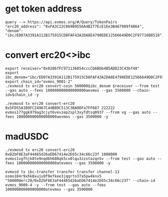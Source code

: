 # get token address 
    query --> https://api.evmos.org/#/Query/TokenPairs
    "erc20_address": "0xFA3C22C069B9556A4B2f7EcE1Ee3B467909f4864",
    "denom": "ibc/ED07A3391A112B175915CD8FAF43A2DA8E4790EDE12566649D0C2F97716B8518",
#  convert erc20<>ibc
    export receiver="0x0286fFC971136854cccCb6Bbb4B5AD023C43bf48"
    export ibc_denom="ibc/ED07A3391A112B175915CD8FAF43A2DA8E4790EDE12566649D0C2F97716B8518"
    export chain_id="evmos_9001-2"
    ./evmosd tx erc20 convert-coin 500000$ibc_denom $receiver --from test --gas auto --fees 100000000000000000aevmos --gas 3500000 --chain-id=$chain_id -y

    ./evmosd tx erc20 convert-erc20 0x5FD55A1B9FC24967C4dB09C513C3BA0DFa7FF687 222222 evmos177ggk979ag3cjyt6vevzep2spl3xyfdtsq0937 --from vg --gas auto --fees 100000000000000000aevmos --gas 3500000 -y


# madUSDC
    ./evmosd tx erc20 convert-erc20 0xD2bF8E3aF44465d26aED67414e2E65c34c66c23f 1000000 evmos1vgfhjk8te9nqd6h688qk5cx0lqu3zzxtazqn5v --from test --gas auto --fees 100000000000000000atevmos --gas 3500000 -y

    evmosd tx ibc-transfer transfer transfer channel-13 osmo184r9xhk0xuju9f9efkee3jqqrtn37a5pw4knx5 "500000erc20/0xD2bF8E3aF44465d26aED67414e2E65c34c66c23f" --chain-id evmos_9000-4 -y --from test --gas auto --fees 100000000000000000atevmos --gas 3500000
